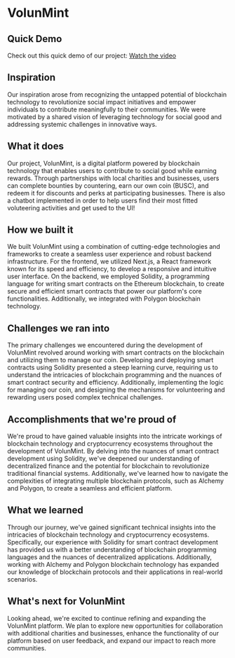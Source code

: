 # VolunMint


## Quick Demo
Check out this quick demo of our project: [Watch the video](https://youtu.be/DLhNt8ceyWM)

## Inspiration

Our inspiration arose from recognizing the untapped potential of blockchain technology to revolutionize social impact initiatives and empower individuals to contribute meaningfully to their communities. We were motivated by a shared vision of leveraging technology for social good and addressing systemic challenges in innovative ways.

## What it does

Our project, VolunMint, is a digital platform powered by blockchain technology that enables users to contribute to social good while earning rewards. Through partnerships with local charities and businesses, users can complete bounties by countering, earn our own coin (BUSC), and redeem it for discounts and perks at participating businesses. There is also a chatbot implemented in order to help users find their most fitted voluteering activities and get used to the UI!

## How we built it

We built VolunMint using a combination of cutting-edge technologies and frameworks to create a seamless user experience and robust backend infrastructure. For the frontend, we utilized Next.js, a React framework known for its speed and efficiency, to develop a responsive and intuitive user interface. On the backend, we employed Solidity, a programming language for writing smart contracts on the Ethereum blockchain, to create secure and efficient smart contracts that power our platform's core functionalities. Additionally, we integrated with Polygon blockchain technology.

## Challenges we ran into

The primary challenges we encountered during the development of VolunMint revolved around working with smart contracts on the blockchain and utilizing them to manage our coin. Developing and deploying smart contracts using Solidity presented a steep learning curve, requiring us to understand the intricacies of blockchain programming and the nuances of smart contract security and efficiency. Additionally, implementing the logic for managing our coin, and designing the mechanisms for volunteering and rewarding users posed complex technical challenges. 


## Accomplishments that we're proud of


We're proud to have gained valuable insights into the intricate workings of blockchain technology and cryptocurrency ecosystems throughout the development of VolunMint. By delving into the nuances of smart contract development using Solidity, we've deepened our understanding of decentralized finance and the potential for blockchain to revolutionize traditional financial systems. Additionally, we've learned how to navigate the complexities of integrating multiple blockchain protocols, such as Alchemy and Polygon, to create a seamless and efficient platform. 

## What we learned

Through our journey, we've gained significant technical insights into the intricacies of blockchain technology and cryptocurrency ecosystems. Specifically, our experience with Solidity for smart contract development has provided us with a better understanding of blockchain programming languages and the nuances of decentralized applications. Additionally, working with Alchemy and Polygon blockchain technology has expanded our knowledge of blockchain protocols and their applications in real-world scenarios. 


## What's next for VolunMint

Looking ahead, we're excited to continue refining and expanding the VolunMint platform. We plan to explore new opportunities for collaboration with additional charities and businesses, enhance the functionality of our platform based on user feedback, and expand our impact to reach more communities.
